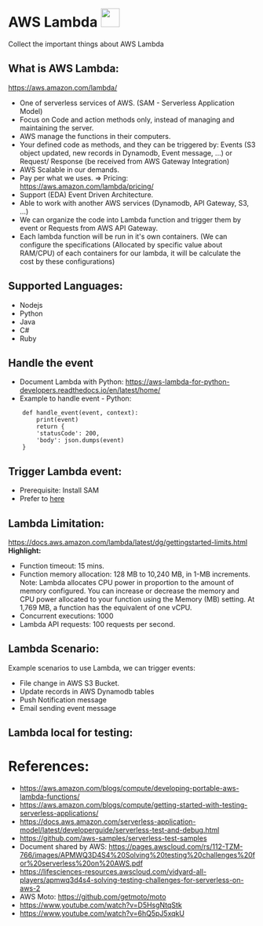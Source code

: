 # AWS Lambda <img src="https://logowik.com/content/uploads/images/aws-lambda2296.jpg" width="38">
Collect the important things about AWS Lambda

## What is AWS Lambda:
https://aws.amazon.com/lambda/

- One of serverless services of AWS. (SAM - Serverless Application Model)
- Focus on Code and action methods only, instead of managing and maintaining the server.
- AWS manage the functions in their computers.
- Your defined code as methods, and they can be triggered by: Events (S3 object updated, new records in Dynamodb, Event message, ...) or Request/ Response (be received from AWS Gateway Integration)
- AWS Scalable in our demands.
- Pay per what we uses. => Pricing: https://aws.amazon.com/lambda/pricing/
- Support (EDA) Event Driven Architecture. 
- Able to work with another AWS services (Dynamodb, API Gateway, S3, ...)
- We can organize the code into Lambda function and trigger them by event or Requests from AWS API Gateway.
- Each lambda function will be run in it's own containers. (We can configure the specifications (Allocated by specific value about RAM/CPU) of each containers for our lambda, it will be calculate the cost by these configurations)

## Supported Languages:
- Nodejs
- Python
- Java
- C#
- Ruby

## Handle the event
- Document Lambda with Python: https://aws-lambda-for-python-developers.readthedocs.io/en/latest/home/
- Example to handle event - Python:
```
    def handle_event(event, context):
        print(event)
        return {
        'statusCode': 200,
        'body': json.dumps(event)
    }
```

## Trigger Lambda event:
- Prerequisite: Install SAM
- Prefer to [here](./lambda-test-local-nodejs/)

## Lambda Limitation:
https://docs.aws.amazon.com/lambda/latest/dg/gettingstarted-limits.html
**Highlight:**
- Function timeout: 15 mins.
- Function memory allocation: 128 MB to 10,240 MB, in 1-MB increments.
Note: Lambda allocates CPU power in proportion to the amount of memory configured. You can increase or decrease the memory and CPU power allocated to your function using the Memory (MB) setting. At 1,769 MB, a function has the equivalent of one vCPU.
- Concurrent executions: 1000
- Lambda API requests: 100 requests per second.


## Lambda Scenario:
Example scenarios to use Lambda, we can trigger events:
- File change in AWS S3 Bucket.
- Update records in AWS Dynamodb tables
- Push Notification message
- Email sending event message


## Lambda local for testing:


# References:
- https://aws.amazon.com/blogs/compute/developing-portable-aws-lambda-functions/
- https://aws.amazon.com/blogs/compute/getting-started-with-testing-serverless-applications/ 
- https://docs.aws.amazon.com/serverless-application-model/latest/developerguide/serverless-test-and-debug.html
- https://github.com/aws-samples/serverless-test-samples
- Document shared by AWS: https://pages.awscloud.com/rs/112-TZM-766/images/APMWQ3D4S4%20Solving%20testing%20challenges%20for%20serverless%20on%20AWS.pdf
- https://lifesciences-resources.awscloud.com/vidyard-all-players/apmwq3d4s4-solving-testing-challenges-for-serverless-on-aws-2
- AWS Moto: https://github.com/getmoto/moto
- https://www.youtube.com/watch?v=D5HsgNtqStk
- https://www.youtube.com/watch?v=6hQ5pJ5xqkU
